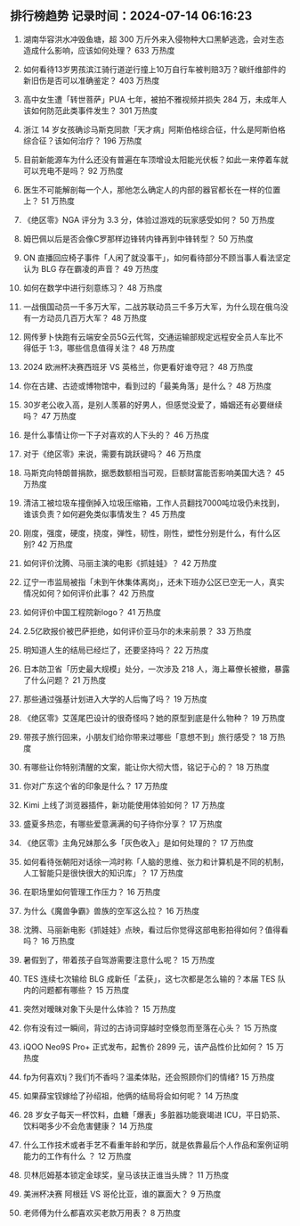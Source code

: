 
## 排行榜趋势 记录时间：2024-07-14 06:16:23
  
  1. 湖南华容洪水冲毁鱼塘，超 300 万斤外来入侵物种大口黑鲈逃逸，会对生态造成什么影响，应该如何处理？ 633 万热度
    
  2. 如何看待13岁男孩滨江骑行道逆行撞上10万自行车被判赔3万？碳纤维部件的新旧伤是否可以准确鉴定？ 403 万热度
    
  3. 高中女生遭「转世菩萨」PUA 七年，被拍不雅视频并损失 284 万，未成年人该如何防范此类事件发生？ 301 万热度
    
  4. 浙江 14 岁女孩确诊马斯克同款「天才病」阿斯伯格综合征，什么是阿斯伯格综合征？该如何治疗？ 196 万热度
    
  5. 目前新能源车为什么还没有普遍在车顶增设太阳能光伏板？如此一来停着车就可以充电不是吗？ 92 万热度
    
  6. 医生不可能解剖每一个人，那他怎么确定人的内部的器官都长在一样的位置上？ 51 万热度
    
  7. 《绝区零》NGA 评分为 3.3 分，体验过游戏的玩家感受如何？ 50 万热度
    
  8. 姆巴佩以后是否会像C罗那样边锋转内锋再到中锋转型？ 50 万热度
    
  9. ON 直播回应椅子事件「人闲了就没事干」，如何看待部分不顾当事人看法坚定认为 BLG 存在霸凌的声音？ 49 万热度
    
  10. 如何在数学中进行刻意练习？ 48 万热度
    
  11. 一战俄国动员一千多万大军，二战苏联动员三千多万大军，为什么现在俄乌没有一方动员几百万大军？ 48 万热度
    
  12. 网传萝卜快跑有云端安全员5G云代驾，交通运输部规定远程安全员人车比不得低于 1∶3，哪些信息值得关注？ 48 万热度
    
  13. 2024 欧洲杯决赛西班牙 VS 英格兰，你更看好谁夺冠？ 48 万热度
    
  14. 你在古建、古迹或博物馆中，看到过的「最美角落」是什么？ 48 万热度
    
  15. 30岁老公收入高，是别人羡慕的好男人，但感觉没爱了，婚姻还有必要继续吗？ 47 万热度
    
  16. 是什么事情让你一下子对喜欢的人下头的？ 46 万热度
    
  17. 对于《绝区零》来说，需要有跳跃键吗？ 46 万热度
    
  18. 马斯克向特朗普捐款，据悉数额相当可观，巨额财富能否影响美国大选？ 45 万热度
    
  19. 清洁工被垃圾车撞倒掉入垃圾压缩箱，工作人员翻找7000吨垃圾仍未找到，谁该负责？如何避免类似事情发生？ 45 万热度
    
  20. 刚度，强度，硬度，挠度，弹性，韧性，刚性，塑性分别是什么，有什么区别? 42 万热度
    
  21. 如何评价沈腾、马丽主演的电影《抓娃娃》？ 42 万热度
    
  22. 辽宁一市监局被指「未到午休集体离岗」，还未下班办公区已空无一人，真实情况如何？如何评价此事？ 42 万热度
    
  23. 如何评价中国工程院新logo？ 41 万热度
    
  24. 2.5亿欧报价被巴萨拒绝，如何评价亚马尔的未来前景？ 33 万热度
    
  25. 明知道人生的结局已经烂了，还要坚持吗？ 22 万热度
    
  26. 日本防卫省「历史最大规模」处分，一次涉及 218 人，海上幕僚长被撤，暴露了什么问题？ 21 万热度
    
  27. 那些通过强基计划进入大学的人后悔了吗？ 19 万热度
    
  28. 《绝区零》艾莲尾巴设计的很奇怪吗？她的原型到底是什么物种？ 19 万热度
    
  29. 带孩子旅行回来，小朋友们给你带来过哪些「意想不到」旅行感受？ 18 万热度
    
  30. 有哪些让你特别清醒的文案，能让你大彻大悟，铭记于心的？ 18 万热度
    
  31. 你对广东这个省的印象是什么？ 17 万热度
    
  32. Kimi 上线了浏览器插件，新功能使用体验如何？ 17 万热度
    
  33. 盛夏多热恋，有哪些爱意满满的句子待你分享？ 17 万热度
    
  34. 《绝区零》主角兄妹那么多「灰色收入」是如何处理的？ 17 万热度
    
  35. 如何看待张朝阳对话徐一鸿时称「人脑的思维、张力和计算机是不同的机制，人工智能只是很快很大的知识库」？ 17 万热度
    
  36. 在职场里如何管理工作压力？ 16 万热度
    
  37. 为什么《魔兽争霸》兽族的空军这么拉？ 16 万热度
    
  38. 沈腾、马丽新电影《抓娃娃》点映，看过后你觉得这部电影拍得如何？值得看吗？ 16 万热度
    
  39. 暑假到了，带着孩子自驾游需要注意什么呢？ 15 万热度
    
  40. TES 连续七次输给 BLG 成新任「孟获」，这七次都是怎么输的？本届 TES 队内的问题都有哪些？ 15 万热度
    
  41. 突然对暧昧对象下头是什么体验？ 15 万热度
    
  42. 你有没有过一瞬间，背过的古诗词穿越时空倏忽而至落在心头？ 15 万热度
    
  43. iQOO Neo9S Pro+ 正式发布，起售价 2899 元，该产品性价比如何？ 15 万热度
    
  44. fp为何喜欢tj？我们fj不香吗？温柔体贴，还会照顾你们的情绪? 15 万热度
    
  45. 如果薛宝钗嫁给了孙绍祖，他俩的结局将会如何呢？ 14 万热度
    
  46. 28 岁女子每天一杯饮料，血糖「爆表」多脏器功能衰竭进 ICU，平日奶茶、饮料喝多少不会危害健康？ 14 万热度
    
  47. 什么工作技术或者手艺不看重年龄和学历，就是依靠最后个人作品和案例证明能力的工作有什么 ？ 12 万热度
    
  48. 贝林厄姆基本锁定金球奖，皇马该扶正谁当头牌？ 11 万热度
    
  49. 美洲杯决赛 阿根廷 VS 哥伦比亚，谁的赢面大？ 9 万热度
    
  50. 老师傅为什么都喜欢买老款万用表？ 8 万热度
    